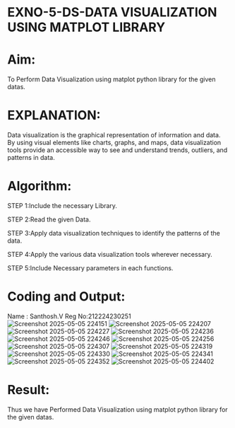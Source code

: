 # EXNO-5-DS-DATA VISUALIZATION USING MATPLOT LIBRARY

# Aim:
  To Perform Data Visualization using matplot python library for the given datas.

# EXPLANATION:
Data visualization is the graphical representation of information and data. By using visual elements like charts, graphs, and maps, data visualization tools provide an accessible way to see and understand trends, outliers, and patterns in data.

# Algorithm:
STEP 1:Include the necessary Library.

STEP 2:Read the given Data.

STEP 3:Apply data visualization techniques to identify the patterns of the data.

STEP 4:Apply the various data visualization tools wherever necessary.

STEP 5:Include Necessary parameters in each functions.

# Coding and Output:
Name : Santhosh.V
Reg No:212224230251
![Screenshot 2025-05-05 224151](https://github.com/user-attachments/assets/722580ea-2625-42d6-8f9a-616e3636d693)
![Screenshot 2025-05-05 224207](https://github.com/user-attachments/assets/b09b0252-8a2e-4c03-b6df-db02078e8333)
![Screenshot 2025-05-05 224227](https://github.com/user-attachments/assets/ea3a528e-47b7-45d4-9bce-ef5a32577f9f)
![Screenshot 2025-05-05 224236](https://github.com/user-attachments/assets/128ad9d0-0393-4d62-a755-62005817a300)
![Screenshot 2025-05-05 224246](https://github.com/user-attachments/assets/8e6490d0-6413-4421-8d0c-2866adb18e1f)
![Screenshot 2025-05-05 224256](https://github.com/user-attachments/assets/d58beb96-aa72-43ac-b461-aa1fa512853e)
![Screenshot 2025-05-05 224307](https://github.com/user-attachments/assets/7123160b-24e2-4a19-9877-e31923f80cb3)
![Screenshot 2025-05-05 224319](https://github.com/user-attachments/assets/906aadfd-9e58-41bc-afac-37e2ce60a190)
![Screenshot 2025-05-05 224330](https://github.com/user-attachments/assets/63cd6ef9-db75-44d9-8e8d-40355f4fdb9d)
![Screenshot 2025-05-05 224341](https://github.com/user-attachments/assets/119748d6-b081-427d-a38b-5819c9e780fd)
![Screenshot 2025-05-05 224352](https://github.com/user-attachments/assets/16819280-3282-49bf-8412-1b4bdfa0a4ab)
![Screenshot 2025-05-05 224402](https://github.com/user-attachments/assets/ff1a27d4-5b96-4c81-9162-fa9751c7fb8a)



# Result:

Thus we have Performed Data Visualization using matplot python library for the given datas.
